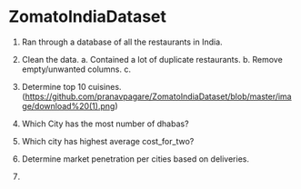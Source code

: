 # ZomatoIndiaDataset
1. Ran through a database of all the restaurants in India.
2. Clean the data.
  a. Contained a lot of duplicate restaurants.
  b. Remove empty/unwanted columns.
  c. 
3. Determine top 10 cuisines.
(https://github.com/pranavpagare/ZomatoIndiaDataset/blob/master/image/download%20(1).png)



































2. Which City has the most number of dhabas?
3. Which city has highest average cost_for_two?
4. Determine market penetration per cities based on deliveries.
5.
